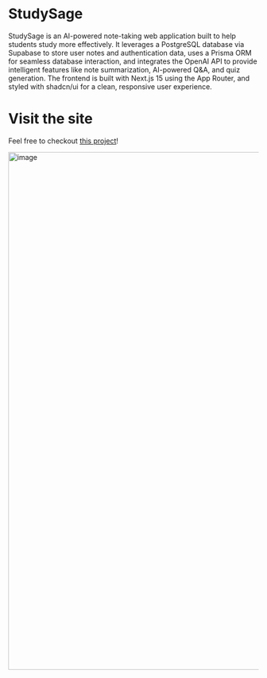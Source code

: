 # StudySage

StudySage is an AI-powered note-taking web application built to help students study more effectively. It leverages a PostgreSQL database via Supabase to store user notes and authentication data, uses a Prisma ORM for seamless database interaction, and integrates the OpenAI API to provide intelligent features like note summarization, AI-powered Q&A, and quiz generation. The frontend is built with Next.js 15 using the App Router, and styled with shadcn/ui for a clean, responsive user experience.

# Visit the site

Feel free to checkout [this project](https://study-sage-dqvb.vercel.app)! 

<img width="1601" height="1041" alt="image" src="https://github.com/user-attachments/assets/2564bd31-e3a4-47d5-8aee-59a6f16a7fe5" />

